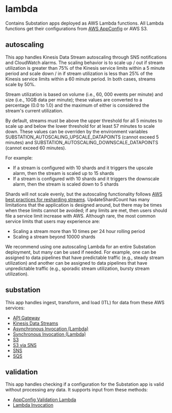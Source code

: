 # lambda

Contains Substation apps deployed as AWS Lambda functions. All Lambda functions get their configurations from [AWS AppConfig](https://docs.aws.amazon.com/appconfig/latest/userguide/what-is-appconfig.html) or AWS S3.

## autoscaling

This app handles Kinesis Data Stream autoscaling through SNS notifications and CloudWatch alarms. The scaling behavior is to scale up / out if stream utilization is greater than 75% of the Kinesis service limits within a 5 minute period and scale down / in if stream utilization is less than 25% of the Kinesis service limits within a 60 minute period. In both cases, streams scale by 50%.

Stream utilization is based on volume (i.e., 60, 000 events per minute) and size (i.e., 10GB data per minute); these values are converted to a percentage (0.0 to 1.0) and the maximum of either is considered the stream's current utilization.

By default, streams must be above the upper threshold for all 5 minutes to scale up and below the lower threshold for at least 57 minutes to scale down. These values can be overriden by the environment variables SUBSTATION_AUTOSCALING_UPSCALE_DATAPOINTS (cannot exceed 5 minutes) and SUBSTATION_AUTOSCALING_DOWNSCALE_DATAPOINTS (cannot exceed 60 minutes).

For example:

* If a stream is configured with 10 shards and it triggers the upscale alarm, then the stream is scaled up to 15 shards
* If a stream is configured with 10 shards and it triggers the downscale alarm, then the stream is scaled down to 5 shards

Shards will not scale evenly, but the autoscaling functionality follows [AWS best practices for resharding streams](https://docs.aws.amazon.com/kinesis/latest/APIReference/API_UpdateShardCount.html). UpdateShardCount has many limitations that the application is designed around, but there may be times when these limits cannot be avoided; if any limits are met, then users should file a service limit increase with AWS. Although rare, the most common service limits that users may experience are:

* Scaling a stream more than 10 times per 24 hour rolling period
* Scaling a stream beyond 10000 shards

We recommend using one autoscaling Lambda for an entire Substation deployment, but many can be used if needed. For example, one can be assigned to data pipelines that have predictable traffic (e.g., steady stream utilization) and another can be assigned to data pipelines that have unpredictable traffic (e.g., sporadic stream utilization, bursty stream utilization).

## substation

This app handles ingest, transform, and load (ITL) for data from these AWS services:
* [API Gateway](https://docs.aws.amazon.com/lambda/latest/dg/services-apigateway.html)
* [Kinesis Data Streams](https://docs.aws.amazon.com/lambda/latest/dg/with-kinesis.html)
* [Asynchronous Invocation (Lambda)](https://docs.aws.amazon.com/lambda/latest/dg/invocation-async.html)
* [Synchronous Invocation (Lambda)](https://docs.aws.amazon.com/lambda/latest/dg/invocation-sync.html)
* [S3](https://docs.aws.amazon.com/lambda/latest/dg/with-s3.html)
* [S3 via SNS](https://docs.aws.amazon.com/AmazonS3/latest/userguide/ways-to-add-notification-config-to-bucket.html)
* [SNS](https://docs.aws.amazon.com/lambda/latest/dg/with-sns.html)
* [SQS](https://docs.aws.amazon.com/lambda/latest/dg/with-sqs.html)

## validation

This app handles checking if a configuration for the Substation app is valid without processing any data. It supports input from these methods:

* [AppConfig Validation Lambda](https://docs.aws.amazon.com/appconfig/2019-10-09/APIReference/API_Validator.html)
* [Lambda Invocation](https://docs.aws.amazon.com/lambda/latest/dg/API_Invoke.html)
